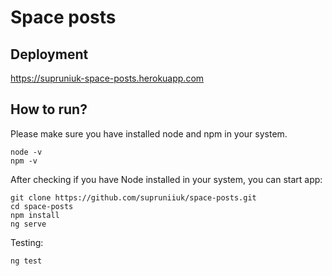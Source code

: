 # Space posts

## Deployment
https://supruniuk-space-posts.herokuapp.com

## How to run?
 Please make sure you have installed node and npm in your system.
 ```
 node -v
 npm -v
 ```
 
 After checking if you have Node installed in your system, you can start app:
 ```
 git clone https://github.com/supruniiuk/space-posts.git
 cd space-posts
 npm install
 ng serve
 ```   
 Testing:
  ```
 ng test
 ```   
